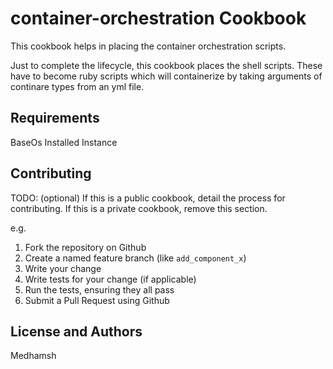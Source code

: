 container-orchestration Cookbook
================================
This cookbook helps in placing the container orchestration scripts.

Just to complete the lifecycle, this cookbook places the shell scripts. These have
to become ruby scripts which will containerize by taking arguments of continare types
from an yml file.

Requirements
------------
BaseOs Installed Instance

Contributing
------------
TODO: (optional) If this is a public cookbook, detail the process for contributing. If this is a private cookbook, remove this section.

e.g.
1. Fork the repository on Github
2. Create a named feature branch (like `add_component_x`)
3. Write your change
4. Write tests for your change (if applicable)
5. Run the tests, ensuring they all pass
6. Submit a Pull Request using Github

License and Authors
-------------------
Medhamsh
